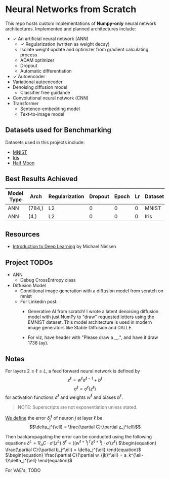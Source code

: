 # Neural Networks from Scratch
This repo hosts custom implementations of **Numpy-only** neural network architectures. Implemented and planned architectures include: 
- ✓ An artificial neural network (ANN)
    - ✓ Regularization (written as weight decay)
    - Isolate weight update and optimizer from gradient calculating process
    - ADAM optimizer
    - Dropout
    - Automatic differentiation
- ✓ Autoencoder
- Variational autoencoder
- Denoising diffusion model
    - Classifier free guidance
- Convolutional neural network (CNN)
- Transformer
    - Sentence-embedding model
    - Text-to-image model

## Datasets used for Benchmarking
Datasets used in this projects include:
- [MNIST](https://www.tensorflow.org/datasets/catalog/mnist)
- [Iris](https://archive.ics.uci.edu/dataset/53/iris)
- [Half Moon](https://scikit-learn.org/stable/modules/generated/sklearn.datasets.make_moons.html)

## Best Results Achieved

| Model Type | Arch | Regularization | Dropout | Epoch| Lr | Dataset | Acc |
|-|-|-|-|-|-|-|-|
| ANN | (784,) | L2 | 0 | 0 | 0 | MNIST | 0 |
| ANN | (4,) | L2 | 0 | 0 | 0 | Iris | 0 |

## Resources
- [Introduction to Deep Learning](http://neuralnetworksanddeeplearning.com/) by Michael Nielsen

## Project TODOs
- ANN
    - Debug CrossEntropy class
- Diffusion Model
    - Conditional image generation with a diffusion model from scratch on mnist
    - For Linkedin post:
        - Generative AI from scratch! I wrote a latent denoising diffusion model with just NumPy to "draw" requested letters using the EMNIST dataset. This model architecture is used in modern image generators like Stable Diffusion and DALLE.

        - For viz, have header with "Please draw a __.", and have it draw 1738 (ay).

## Notes

For layers $2 \leq \ell \leq L$, a feed forward neural network is defined by
$$z^{\ell} = w^{\ell}a^{\ell-1} + b^{\ell}$$
$$a^{\ell} = \sigma^{\ell}(z^{\ell})$$
for activation functions $\sigma^{\ell}$ and weights $w^{\ell}$ and biases $b^{\ell}$.

>  NOTE: Superscripts are not exponentiation unless stated. 

[We define](http://neuralnetworksanddeeplearning.com/chap2.html) the error $\delta_j^{\ell}$ of neuron $j$ at layer $\ell$ be 
$$\delta_j^{\ell} = \frac{\partial C}{\partial z_j^\ell}$$ 

Then backpropagating the error can be conducted using the following equations
$\begin{equation}
\delta^L = \nabla_a C \cdot \sigma'(z^L)
\end{equation}$
$\begin{equation}
\delta^{\ell} = ((w^{\ell+1})^{T}\delta^{\ell+1}) \cdot \sigma'(z^{\ell})
\end{equation}$
$\begin{equation}
\frac{\partial C}{\partial b_j^\ell} = \delta_j^{\ell}
\end{equation}$
$\begin{equation}
\frac{\partial C}{\partial w_{jk}^\ell} = a_k^{\ell-1}\delta_j^{\ell}
\end{equation}$

For VAE's, TODO
